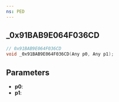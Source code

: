 ```yaml
---
ns: PED
---
```

## _0x91BAB9E064F036CD

```c
// 0x91BAB9E064F036CD
void _0x91BAB9E064F036CD(Any p0, Any p1);
```

## Parameters
* **p0**:
* **p1**:
